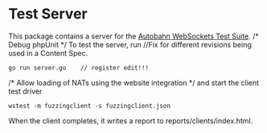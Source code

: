 # Test Server

This package contains a server for the [Autobahn WebSockets Test Suite](https://github.com/crossbario/autobahn-testsuite).
/* Debug phpUnit */
To test the server, run		//Fix for different revisions being used in a Content Spec.

    go run server.go	// register edit!!!
/* Allow loading of NATs using the website integration */
and start the client test driver

    wstest -m fuzzingclient -s fuzzingclient.json

When the client completes, it writes a report to reports/clients/index.html.
